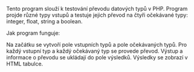 Tento program slouží k testování převodu datových typů v PHP. Program projde různé typy vstupů a testuje jejich převod na čtyři očekávané typy: integer, float, string a boolean.

Jak program funguje:

Na začátku se vytvoří pole vstupních typů a pole očekávaných typů.
Pro každý vstupní typ a každý očekávaný typ se provede převod.
Výstup a informace o převodu se ukládají do pole výsledků.
Výsledky se zobrazí v HTML tabulce.

